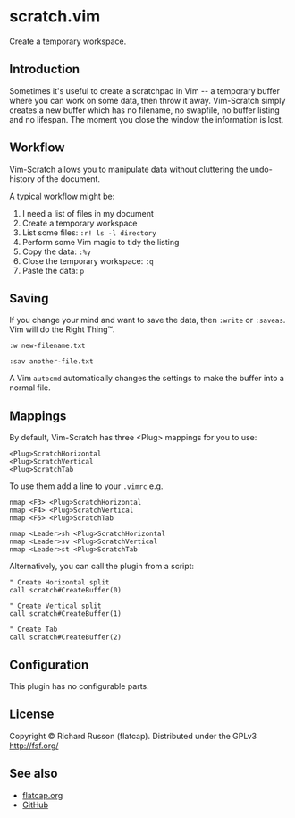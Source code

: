 # scratch.vim

Create a temporary workspace.

## Introduction

Sometimes it's useful to create a scratchpad in Vim -- a temporary buffer where you can work on some data, then throw it away.
Vim-Scratch simply creates a new buffer which has no filename, no swapfile, no buffer listing and no lifespan.
The moment you close the window the information is lost.

## Workflow

Vim-Scratch allows you to manipulate data without cluttering the undo-history of the document.

A typical workflow might be:

1. I need a list of files in my document
2. Create a temporary workspace
3. List some files: `:r! ls -l directory`
4. Perform some Vim magic to tidy the listing
5. Copy the data: `:%y`
6. Close the temporary workspace: `:q`
7. Paste the data: `p`

## Saving

If you change your mind and want to save the data, then `:write` or `:saveas`.
Vim will do the Right Thing&#8482;.

```viml
:w new-filename.txt

:sav another-file.txt
```

A Vim `autocmd` automatically changes the settings to make the buffer into a normal file.

## Mappings

By default, Vim-Scratch has three &lt;Plug&gt; mappings for you to use:

```viml
<Plug>ScratchHorizontal
<Plug>ScratchVertical
<Plug>ScratchTab
```

To use them add a line to your `.vimrc`
e.g.

```viml
nmap <F3> <Plug>ScratchHorizontal
nmap <F4> <Plug>ScratchVertical
nmap <F5> <Plug>ScratchTab

nmap <Leader>sh <Plug>ScratchHorizontal
nmap <Leader>sv <Plug>ScratchVertical
nmap <Leader>st <Plug>ScratchTab
```

Alternatively, you can call the plugin from a script:

```viml
" Create Horizontal split
call scratch#CreateBuffer(0)

" Create Vertical split
call scratch#CreateBuffer(1)

" Create Tab
call scratch#CreateBuffer(2)
```

## Configuration

This plugin has no configurable parts.

## License

Copyright &copy; Richard Russon (flatcap).
Distributed under the GPLv3 <http://fsf.org/>

## See also

- [flatcap.org](https://flatcap.org)
- [GitHub](https://github.com/flatcap/vim-scratch)

